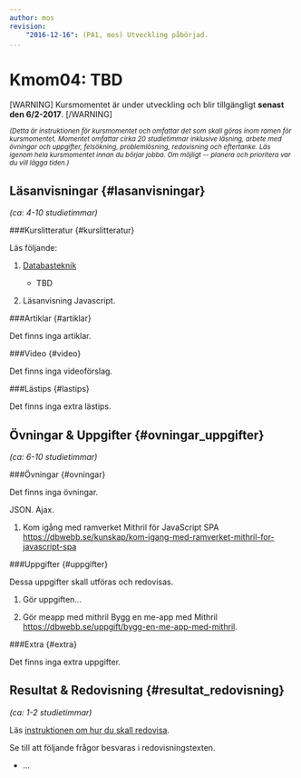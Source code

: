 ```yaml
---
author: mos
revision:
    "2016-12-16": (PA1, mos) Utveckling påbörjad.
...
```

Kmom04: TBD
==================================

[WARNING]
Kursmomentet är under utveckling och blir tillgängligt **senast den 6/2-2017**.
[/WARNING]


<!--more-->
<!--
[FIGURE src=/image/snapht15/linux-what-now.png?w=w2 caption="Okey, terminalen, och nu då?"]
-->

<small>*(Detta är instruktionen för kursmomentet och omfattar det som skall göras inom ramen för kursmomentet. Momentet omfattar cirka 20 studietimmar inklusive läsning, arbete med övningar och uppgifter, felsökning, problemlösning, redovisning och eftertanke. Läs igenom hela kursmomentet innan du börjar jobba. Om möjligt -- planera och prioritera var du vill lägga tiden.)*</small>



Läsanvisningar  {#lasanvisningar}
---------------------------------

*(ca: 4-10 studietimmar)*


###Kurslitteratur  {#kurslitteratur}

Läs följande:

1. [Databasteknik](kunskap/boken-databasteknik)
    * TBD

1. Läsanvisning Javascript.



###Artiklar {#artiklar}

Det finns inga artiklar.



###Video  {#video}

Det finns inga videoförslag.



###Lästips {#lastips}

Det finns inga extra lästips.




Övningar & Uppgifter  {#ovningar_uppgifter}
-------------------------------------------

*(ca: 6-10 studietimmar)*



###Övningar {#ovningar}

Det finns inga övningar.

JSON. Ajax.

1. Kom igång med ramverket Mithril för JavaScript SPA https://dbwebb.se/kunskap/kom-igang-med-ramverket-mithril-for-javascript-spa



###Uppgifter {#uppgifter}

Dessa uppgifter skall utföras och redovisas.

1. Gör uppgiften...

1. Gör meapp med mithril Bygg en me-app med Mithril https://dbwebb.se/uppgift/bygg-en-me-app-med-mithril.




###Extra {#extra}

Det finns inga extra uppgifter.



Resultat & Redovisning  {#resultat_redovisning}
-----------------------------------------------

*(ca: 1-2 studietimmar)*

Läs [instruktionen om hur du skall redovisa](kurser/dbjs/redovisa).

Se till att följande frågor besvaras i redovisningstexten.

* ...
